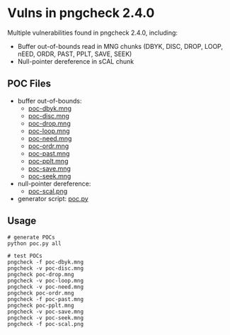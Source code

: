 # Vulns in pngcheck 2.4.0

Multiple vulnerabilities found in pngcheck 2.4.0, including:

- Buffer out-of-bounds read in MNG chunks (DBYK, DISC, DROP, LOOP, nEED, ORDR, PAST, PPLT, SAVE, SEEK)
- Null-pointer dereference in sCAL chunk

## POC Files

- buffer out-of-bounds:
    - [poc-dbyk.mng](./poc-dbyk.mng)
    - [poc-disc.mng](./poc-disc.mng)
    - [poc-drop.mng](./poc-drop.mng)
    - [poc-loop.mng](./poc-loop.mng)
    - [poc-need.mng](./poc-need.mng)
    - [poc-ordr.mng](./poc-ordr.mng)
    - [poc-past.mng](./poc-past.mng)
    - [poc-pplt.mng](./poc-pplt.mng)
    - [poc-save.mng](./poc-save.mng)
    - [poc-seek.mng](./poc-seek.mng)
- null-pointer dereference:
    - [poc-scal.png](./poc-scal.png)
- generator script: [poc.py](./poc.py)

## Usage

```
# generate POCs
python poc.py all

# test POCs
pngcheck -f poc-dbyk.mng
pngcheck -v poc-disc.mng
pngcheck poc-drop.mng
pngcheck -v poc-loop.mng
pngcheck -v poc-need.mng
pngcheck poc-ordr.mng
pngcheck -f poc-past.mng
pngcheck poc-pplt.mng
pngcheck -v poc-save.mng
pngcheck -v poc-seek.mng
pngcheck -f poc-scal.png
```
